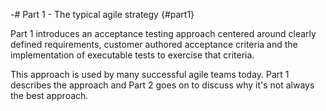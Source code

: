 -# Part 1 - The typical agile strategy {#part1}

Part 1 introduces an acceptance testing approach centered around clearly defined requirements, customer authored acceptance criteria and the implementation of executable tests to exercise that criteria.

This approach is used by many successful agile teams today. Part 1 describes the approach and Part 2 goes on to discuss why it's not always the best approach.
